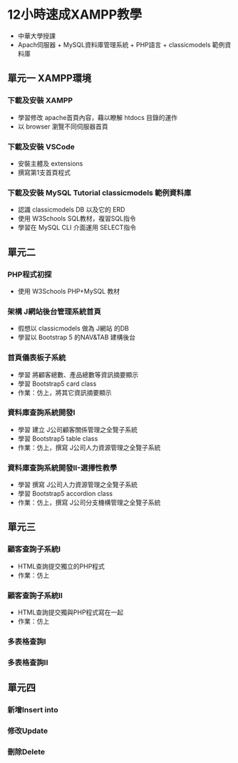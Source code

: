 # 12小時速成XAMPP教學
* 中華大學授課
* Apach伺服器 + MySQL資料庫管理系統 + PHP語言 + classicmodels 範例資料庫

## 單元一 XAMPP環境
### 下載及安裝 XAMPP
* 學習修改 apache首頁內容，藉以瞭解 htdocs 目錄的運作
* 以 browser 瀏覽不同伺服器首頁
### 下載及安裝 VSCode
* 安裝主體及 extensions
* 撰寫第1支首頁程式
### 下載及安裝 MySQL Tutorial classicmodels 範例資料庫
* 認識 classicmodels DB 以及它的 ERD
* 使用 W3Schools SQL教材，複習SQL指令
* 學習在 MySQL CLI 介面運用 SELECT指令

## 單元二
### PHP程式初探
* 使用 W3Schools PHP+MySQL 教材
### 架構 J網站後台管理系統首頁
* 假想以 classicmodels 做為 J網站 的DB
* 學習以 Bootstrap 5 的NAV&TAB 建構後台
### 首頁儀表板子系統
* 學習 將顧客總數、產品總數等資訊摘要顯示
* 學習 Bootstrap5 card class
* 作業：仿上，將其它資訊摘要顯示
### 資料庫查詢系統開發I
* 學習 建立 J公司顧客關係管理之全覽子系統
* 學習 Bootstrap5 table class
* 作業：仿上，撰寫 J公司人力資源管理之全覽子系統
### 資料庫查詢系統開發II-選擇性教學
* 學習 撰寫 J公司人力資源管理之全覽子系統
* 學習 Bootstrap5 accordion class
* 作業：仿上，撰寫 J公司分支機構管理之全覽子系統

## 單元三
### 顧客查詢子系統I
* HTML查詢提交獨立的PHP程式
* 作業：仿上
### 顧客查詢子系統II
* HTML查詢提交獨與PHP程式寫在一起
* 作業：仿上
### 多表格查詢I
### 多表格查詢II

## 單元四
### 新增Insert into
### 修改Update
### 刪除Delete

